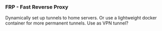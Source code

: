 ### FRP - Fast Reverse Proxy

Dynamically set up tunnels to home servers.
Or use a lightweight docker container for more permanent tunnels. 
Use as VPN tunnel?

